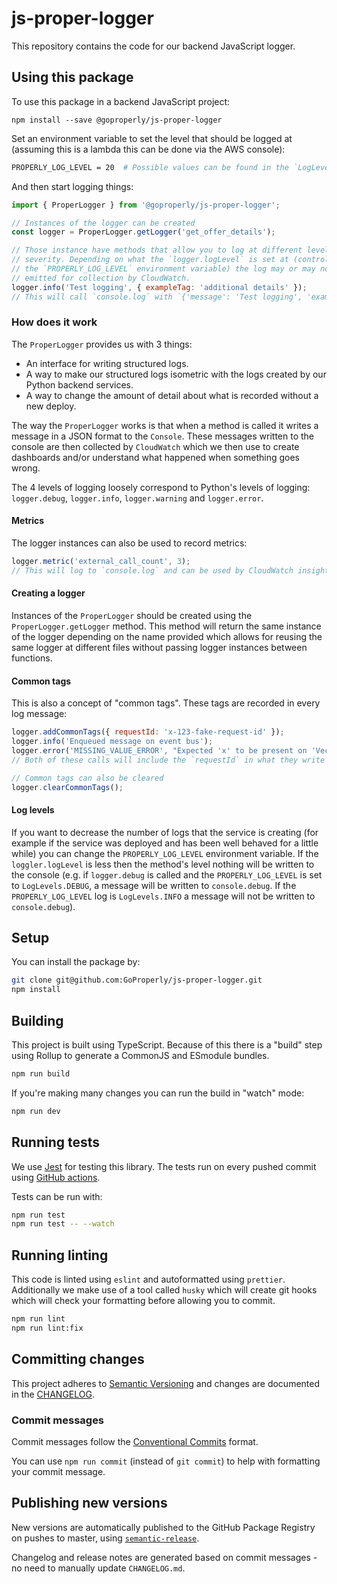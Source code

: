 # js-proper-logger

This repository contains the code for our backend JavaScript logger.

## Using this package

To use this package in a backend JavaScript project:

```
npm install --save @goproperly/js-proper-logger
```

Set an environment variable to set the level that should be logged at
(assuming this is a lambda this can be done via the AWS console):

```sh
PROPERLY_LOG_LEVEL = 20  # Possible values can be found in the `LogLevels` constant
```

And then start logging things:

```javascript
import { ProperLogger } from '@goproperly/js-proper-logger';

// Instances of the logger can be created
const logger = ProperLogger.getLogger('get_offer_details');

// Those instance have methods that allow you to log at different levels of
// severity. Depending on what the `logger.logLevel` is set at (controlled by
// the `PROPERLY_LOG_LEVEL` environment variable) the log may or may not be
// emitted for collection by CloudWatch.
logger.info('Test logging', { exampleTag: 'additional details' });
// This will call `console.log` with `{'message': 'Test logging', 'exampleTag': 'additional details'}`
```

### How does it work

The `ProperLogger` provides us with 3 things:

- An interface for writing structured logs.
- A way to make our structured logs isometric with the logs created by our
  Python backend services.
- A way to change the amount of detail about what is recorded without a new deploy.

The way the `ProperLogger` works is that when a method is called it writes a
message in a JSON format to the `Console`. These messages written to the
console are then collected by `CloudWatch` which we then use to create dashboards
and/or understand what happened when something goes wrong.

The 4 levels of logging loosely correspond to Python's levels of logging:
`logger.debug`, `logger.info`, `logger.warning` and `logger.error`.

#### Metrics

The logger instances can also be used to record metrics:

```javascript
logger.metric('external_call_count', 3);
// This will log to `console.log` and can be used by CloudWatch insights.
```

#### Creating a logger

Instances of the `ProperLogger` should be created using the
`ProperLogger.getLogger` method. This method will return the same instance of
the logger depending on the name provided which allows for reusing the same
logger at different files without passing logger instances between functions.

#### Common tags

This is also a concept of "common tags". These tags are recorded in every log message:

```javascript
logger.addCommonTags({ requestId: 'x-123-fake-request-id' });
logger.info('Enqueued message on event bus');
logger.error('MISSING_VALUE_ERROR', "Expected 'x' to be present on 'Vector'");
// Both of these calls will include the `requestId` in what they write to the Console.

// Common tags can also be cleared
logger.clearCommonTags();
```

#### Log levels

If you want to decrease the number of logs that the service is creating (for
example if the service was deployed and has been well behaved for a little
while) you can change the `PROPERLY_LOG_LEVEL` environment variable. If the
`loggler.logLevel` is less then the method's level nothing will be written to
the console (e.g. if `logger.debug` is called and the `PROPERLY_LOG_LEVEL` is
set to `LogLevels.DEBUG`, a message will be written to `console.debug`. If the
`PROPERLY_LOG_LEVEL` log is `LogLevels.INFO` a message will not be written
to `console.debug`).

## Setup

You can install the package by:

```sh
git clone git@github.com:GoProperly/js-proper-logger.git
npm install
```

## Building

This project is built using TypeScript. Because of this there is a "build" step
using Rollup to generate a CommonJS and ESmodule bundles.

```sh
npm run build
```

If you're making many changes you can run the build in "watch" mode:

```sh
npm run dev
```

## Running tests

We use [Jest](https://jestjs.io/docs/en/expect) for testing this library. The
tests run on every pushed commit using [GitHub
actions](https://github.com/GoProperly/js-proper-logger/actions?query=workflow%3A%22Test+%26+Release%22).

Tests can be run with:

```sh
npm run test
npm run test -- --watch
```

## Running linting

This code is linted using `eslint` and autoformatted using `prettier`.
Additionally we make use of a tool called `husky` which will create git hooks
which will check your formatting before allowing you to commit.

```sh
npm run lint
npm run lint:fix
```

## Committing changes

This project adheres to [Semantic Versioning](https://semver.org/) and changes
are documented in the
[CHANGELOG](https://github.com/GoProperly/js-proper-logger/blob/main/CHANGELOG.md).

### Commit messages

Commit messages follow the [Conventional
Commits](https://www.conventionalcommits.org/) format.

You can use `npm run commit` (instead of `git commit`) to help with formatting
your commit message.

## Publishing new versions

New versions are automatically published to the GitHub Package Registry on
pushes to master, using
[`semantic-release`](https://github.com/semantic-release/semantic-release).

Changelog and release notes are generated based on commit messages - no need to
manually update `CHANGELOG.md`.
